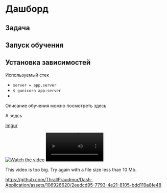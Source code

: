 # Дашборд
## Задача
## Запуск обучения
## Установка зависимостей
Используемый стек
* `server = app.server`
* `$ gunicorn app:server`
* 
Описание обучения можно посмотреть здесь

А зедсь

[Imgur](https://img.doerig.dev/)


[![Watch the video](https://img.youtube.com/vi/T-D1KVIuvjA/maxresdefault.jpg)](https://youtu.be/T-D1KVIuvjA)
<video src='your URL here' width=180/>

This video is too big. Try again with a file size less than 10 Mb.



https://github.com/ThrallPraudmur/Dash-Application/assets/106926620/2eedcd95-7793-4e21-8105-bdd119a8fe48


